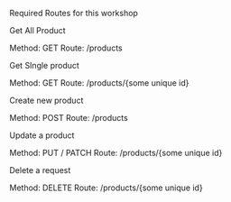 Required Routes for this workshop


Get All Product

Method: GET
Route: /products

Get SIngle product

Method: GET
Route: /products/{some unique id}

Create new product

Method: POST
Route: /products

Update a product

Method: PUT / PATCH
Route: /products/{some unique id}

Delete a request

Method: DELETE
Route: /products/{some unique id}

